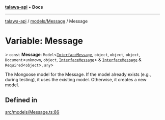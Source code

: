 [**talawa-api**](../../../README.md) • **Docs**

***

[talawa-api](../../../modules.md) / [models/Message](../README.md) / Message

# Variable: Message

\> `const` **Message**: `Model`\<[`InterfaceMessage`](../interfaces/InterfaceMessage.md), `object`, `object`, `object`, `Document`\<`unknown`, `object`, [`InterfaceMessage`](../interfaces/InterfaceMessage.md)\> & [`InterfaceMessage`](../interfaces/InterfaceMessage.md) & `Required`\<`object`\>, `any`\>

The Mongoose model for the Message.
If the model already exists (e.g., during testing), it uses the existing model.
Otherwise, it creates a new model.

## Defined in

[src/models/Message.ts:86](https://github.com/PalisadoesFoundation/talawa-api/blob/f9e8275b1ddff2d3edcec79ee3b37c07998f6cc3/src/models/Message.ts#L86)

